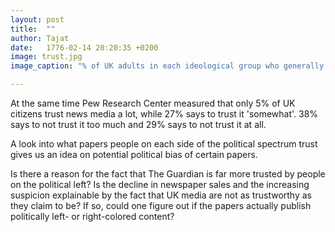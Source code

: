 ```yaml
---
layout: post
title:  ""
author: Tajat
date:   1776-02-14 20:20:35 +0200
image: trust.jpg
image_caption: "% of UK adults in each ideological group who generally trust each news outlet."

---
```

At the same time Pew Research Center measured that only 5% of UK citizens trust news media a lot, while 27% says to trust it 'somewhat'. 38% says to not trust it too much and 29% says to not trust it at all. 

A look into what papers people on each side of the political spectrum trust gives us an idea on potential political bias of certain papers.

Is there a reason for the fact that The Guardian is far more trusted by people on the political left? Is the decline in newspaper sales and the increasing suspicion explainable by the fact that UK media are not as trustworthy as they claim to be? 
If so, could one figure out if the papers actually publish politically left- or right-colored content?
